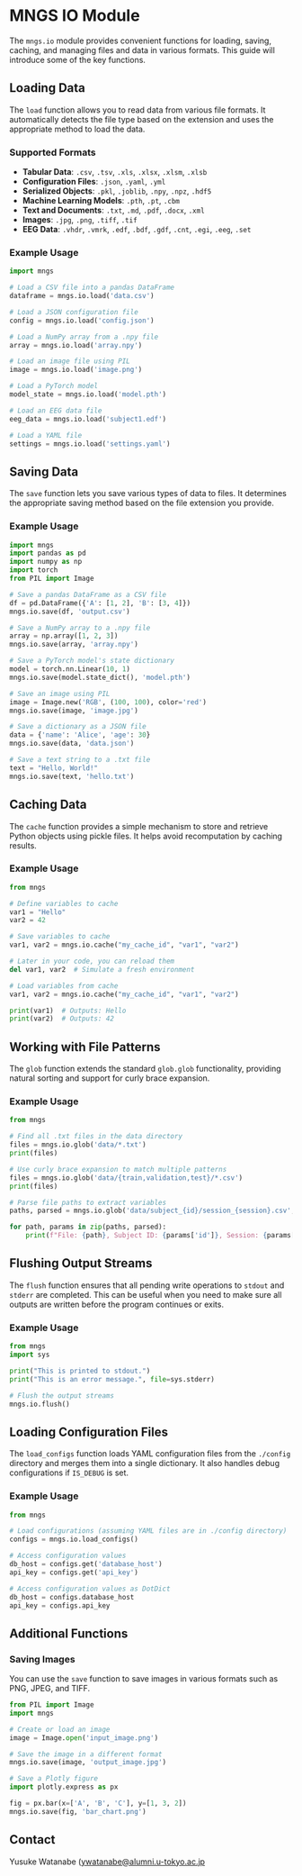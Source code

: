 <!-- ---
!-- Timestamp: 2025-01-15 10:43:51
!-- Author: ywatanabe
!-- File: /home/ywatanabe/proj/mngs_repo/src/mngs/io/README.md
!-- --- -->

# MNGS IO Module

The `mngs.io` module provides convenient functions for loading, saving, caching, and managing files and data in various formats. This guide will introduce some of the key functions.

## Loading Data

The `load` function allows you to read data from various file formats. It automatically detects the file type based on the extension and uses the appropriate method to load the data.

### Supported Formats

- **Tabular Data**: `.csv`, `.tsv`, `.xls`, `.xlsx`, `.xlsm`, `.xlsb`
- **Configuration Files**: `.json`, `.yaml`, `.yml`
- **Serialized Objects**: `.pkl`, `.joblib`, `.npy`, `.npz`, `.hdf5`
- **Machine Learning Models**: `.pth`, `.pt`, `.cbm`
- **Text and Documents**: `.txt`, `.md`, `.pdf`, `.docx`, `.xml`
- **Images**: `.jpg`, `.png`, `.tiff`, `.tif`
- **EEG Data**: `.vhdr`, `.vmrk`, `.edf`, `.bdf`, `.gdf`, `.cnt`, `.egi`, `.eeg`, `.set`

### Example Usage

```python
import mngs

# Load a CSV file into a pandas DataFrame
dataframe = mngs.io.load('data.csv')

# Load a JSON configuration file
config = mngs.io.load('config.json')

# Load a NumPy array from a .npy file
array = mngs.io.load('array.npy')

# Load an image file using PIL
image = mngs.io.load('image.png')

# Load a PyTorch model
model_state = mngs.io.load('model.pth')

# Load an EEG data file
eeg_data = mngs.io.load('subject1.edf')

# Load a YAML file
settings = mngs.io.load('settings.yaml')
```

## Saving Data

The `save` function lets you save various types of data to files. It determines the appropriate saving method based on the file extension you provide.

### Example Usage

```python
import mngs
import pandas as pd
import numpy as np
import torch
from PIL import Image

# Save a pandas DataFrame as a CSV file
df = pd.DataFrame({'A': [1, 2], 'B': [3, 4]})
mngs.io.save(df, 'output.csv')

# Save a NumPy array to a .npy file
array = np.array([1, 2, 3])
mngs.io.save(array, 'array.npy')

# Save a PyTorch model's state dictionary
model = torch.nn.Linear(10, 1)
mngs.io.save(model.state_dict(), 'model.pth')

# Save an image using PIL
image = Image.new('RGB', (100, 100), color='red')
mngs.io.save(image, 'image.jpg')

# Save a dictionary as a JSON file
data = {'name': 'Alice', 'age': 30}
mngs.io.save(data, 'data.json')

# Save a text string to a .txt file
text = "Hello, World!"
mngs.io.save(text, 'hello.txt')
```

## Caching Data

The `cache` function provides a simple mechanism to store and retrieve Python objects using pickle files. It helps avoid recomputation by caching results.

### Example Usage

```python
from mngs

# Define variables to cache
var1 = "Hello"
var2 = 42

# Save variables to cache
var1, var2 = mngs.io.cache("my_cache_id", "var1", "var2")

# Later in your code, you can reload them
del var1, var2  # Simulate a fresh environment

# Load variables from cache
var1, var2 = mngs.io.cache("my_cache_id", "var1", "var2")

print(var1)  # Outputs: Hello
print(var2)  # Outputs: 42
```

## Working with File Patterns

The `glob` function extends the standard `glob.glob` functionality, providing natural sorting and support for curly brace expansion.

### Example Usage

```python
from mngs

# Find all .txt files in the data directory
files = mngs.io.glob('data/*.txt')
print(files)

# Use curly brace expansion to match multiple patterns
files = mngs.io.glob('data/{train,validation,test}/*.csv')
print(files)

# Parse file paths to extract variables
paths, parsed = mngs.io.glob('data/subject_{id}/session_{session}.csv', parse=True)

for path, params in zip(paths, parsed):
    print(f"File: {path}, Subject ID: {params['id']}, Session: {params['session']}")
```

## Flushing Output Streams

The `flush` function ensures that all pending write operations to `stdout` and `stderr` are completed. This can be useful when you need to make sure all outputs are written before the program continues or exits.

### Example Usage

```python
from mngs
import sys

print("This is printed to stdout.")
print("This is an error message.", file=sys.stderr)

# Flush the output streams
mngs.io.flush()
```

## Loading Configuration Files

The `load_configs` function loads YAML configuration files from the `./config` directory and merges them into a single dictionary. It also handles debug configurations if `IS_DEBUG` is set.

### Example Usage

```python
from mngs

# Load configurations (assuming YAML files are in ./config directory)
configs = mngs.io.load_configs()

# Access configuration values
db_host = configs.get('database_host')
api_key = configs.get('api_key')

# Access configuration values as DotDict
db_host = configs.database_host
api_key = configs.api_key
```

## Additional Functions

### Saving Images

You can use the `save` function to save images in various formats such as PNG, JPEG, and TIFF.

```python
from PIL import Image
import mngs

# Create or load an image
image = Image.open('input_image.png')

# Save the image in a different format
mngs.io.save(image, 'output_image.jpg')

# Save a Plotly figure
import plotly.express as px

fig = px.bar(x=['A', 'B', 'C'], y=[1, 3, 2])
mngs.io.save(fig, 'bar_chart.png')
```

## Contact
Yusuke Watanabe (ywatanabe@alumni.u-tokyo.ac.jp
